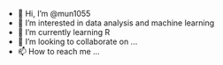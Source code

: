 - 👋 Hi, I’m @mun1055
- 👀 I’m interested in data analysis and machine learning
- 🌱 I’m currently learning R 
- 💞️ I’m looking to collaborate on ...
- 📫 How to reach me ...

<!---
mun1055/mun1055 is a ✨ special ✨ repository because its `README.md` (this file) appears on your GitHub profile.
You can click the Preview link to take a look at your changes.
--->
